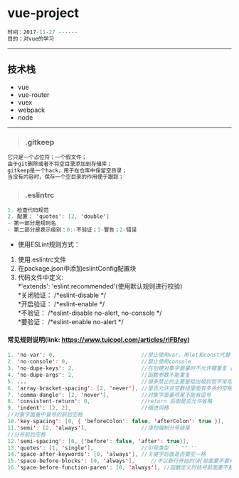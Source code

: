 # vue-project
```javascript
时间：2017-11-27 ------
目的：对vue的学习
```
<hr/>

## 技术栈
- vue
- vue-router
- vuex
- webpack
- node
<hr/>

> ### .gitkeep
```java
它只是一个占位符；一个假文件；
由于git删除或者不将空目录添加到存储库；
gitkeep是一个hack，用于在仓库中保留空目录；
当没有内容时，保存一个空目录的作用便于跟踪；
```

> ### .eslintrc
```java
1. 检查代码规范
2. 配置： 'quotes': [2, 'double']
- 第一部分是规则名
- 第二部分是表示级别：0:-不验证；1-警告；2-错误
```
- 使用ESLint规则方式：
1. 使用.eslintrc文件
2. 在package.json中添加eslintConfig配置块
3. 代码文件中定义: <br/>
*'extends': 'eslint:recommended'(使用默认规则进行校验) <br/>
*关闭验证： /*eslint-disable */ <br/>
*开启验证： /*eslint-enable  */ <br/>
*不验证：   /*eslint-disable no-alert, no-console */ <br/>
*要验证：   /*eslint-enable no-alert */ <br/>
#### 常见规则说明(link: https://www.tuicool.com/articles/rIFBfey)
```java
1. 'no-var': 0,                           //禁止使用var，用let和const代替
2. 'no-console': 0,                       //禁止使用console
3. 'no-dupe-keys': 2,                     //在创建对象字面量时不允许键重复 {a:1,a:1}
4. 'no-dupe-args': 2,                     //函数参数不能重复
5. ...                                    //很多禁止的主要是给出级别但不常用未列出
6. 'array-bracket-spacing': [2, 'never'], //是否允许非空数组里面有多余的空格
7. 'comma-dangle': [2, 'never'],          //对象字面量项尾不能有逗号
8. 'consistent-return': 0,                //return 后面是否允许省略
9. 'indent': [2, 2],                      //缩进风格
//对象字面量中冒号的前后空格
10.'key-spacing': [0, { 'beforeColon': false, 'afterColon': true }],
11.'semi': [2, 'always'],                 //语句强制分号结尾
//分号前后空格
12.'semi-spacing': [0, {'before': false, 'after': true}],
13.'quotes': [1, 'single'],               //引号类型 `` "" ''
14.'space-after-keywords': [0, 'always'], //关键字后面是否要空一格
15.'space-before-blocks': [0, 'always'],     //不以新行开始的块{前面要不要有空格
16.'space-before-function-paren': [0, 'always'], //函数定义时括号前面要不要有空格
```

